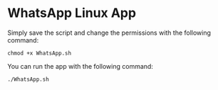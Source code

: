 # WhatsApp Linux App

Simply save the script and change the permissions with the following command:

```shell
chmod +x WhatsApp.sh
```

You can run  the app with the following command:
```shell
./WhatsApp.sh
```
